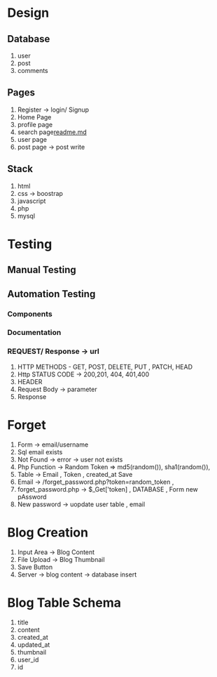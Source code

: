 # Design

## Database 

1. user
2. post
3. comments

## Pages
1. Register -> login/ Signup
2. Home Page
3. profile page 
4. search page[readme.md](readme.md)
5. user page
6. post page -> post write

## Stack
1. html
2. css -> boostrap
3. javascript
4. php
5. mysql




# Testing 

## Manual Testing
## Automation Testing



### Components

### Documentation 
### REQUEST/ Response -> url
1. HTTP METHODS  - GET, POST, DELETE, PUT , PATCH, HEAD
2. Http STATUS CODE -> 200,201, 404, 401,400
3. HEADER 
4. Request Body -> parameter
5. Response 





# Forget 
1. Form -> email/username
2. Sql email exists
3. Not Found -> error -> user not exists
4. Php Function -> Random Token => md5(random()), sha1(random()),
5. Table -> Email , Token , created_at Save
6. Email -> /forget_password.php?token=random_token ,
7. forget_password.php -> $_Get['token] , DATABASE , Form new pAssword
8. New password -> uopdate user table , email 



# Blog Creation
1. Input Area -> Blog Content
2. File Upload -> Blog Thumbnail
3. Save Button 
4. Server -> blog content -> database insert 

# Blog Table Schema
1. title
2. content
3. created_at
4. updated_at
5. thumbnail
6. user_id
7. id



# 

















